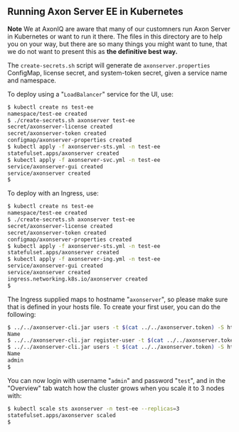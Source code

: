 <!-- Copyright 2020 AxonIQ B.V.

   Licensed under the Apache License, Version 2.0 (the "License");
   you may not use this file except in compliance with the License.
   You may obtain a copy of the License at

       http://www.apache.org/licenses/LICENSE-2.0

   Unless required by applicable law or agreed to in writing, software
   distributed under the License is distributed on an "AS IS" BASIS,
   WITHOUT WARRANTIES OR CONDITIONS OF ANY KIND, either express or implied.
   See the License for the specific language governing permissions and
   limitations under the License. -->

## Running Axon Server EE in Kubernetes

**Note** We at AxonIQ are aware that many of our customners run Axon Server in Kubernetes or want to run it there.
The files in this directory are to help you on your way, but there are so many things you might want to tune, that we do
not want to present this as **the definitive best way.**

The `create-secrets.sh` script will generate de `axonserver.properties` ConfigMap, license secret, and system-token secret, given a service name and namespace.

To deploy using a "`LoadBalancer`" service for the UI, use:

```bash
$ kubectl create ns test-ee
namespace/test-ee created
$ ./create-secrets.sh axonserver test-ee
secret/axonserver-license created
secret/axonserver-token created
configmap/axonserver-properties created
$ kubectl apply -f axonserver-sts.yml -n test-ee
statefulset.apps/axonserver created
$ kubectl apply -f axonserver-svc.yml -n test-ee
service/axonserver-gui created
service/axonserver created
$ 
```

To deploy with an Ingress, use:

```bash
$ kubectl create ns test-ee
namespace/test-ee created
$ ./create-secrets.sh axonserver test-ee
secret/axonserver-license created
secret/axonserver-token created
configmap/axonserver-properties created
$ kubectl apply -f axonserver-sts.yml -n test-ee
statefulset.apps/axonserver created
$ kubectl apply -f axonserver-ing.yml -n test-ee
service/axonserver-gui created
service/axonserver created
ingress.networking.k8s.io/axonserver created
$ 
```

The Ingress supplied maps to hostname "`axonserver`", so please make sure that is defined in your hosts file. To create your first user, you can do the following:

```bash
$ ../../axonserver-cli.jar users -t $(cat ../../axonserver.token) -S http://axonserver:80
Name
$ ../../axonserver-cli.jar register-user -t $(cat ../../axonserver.token) -S http://axonserver:80 -u admin -p test -r ADMIN@_admin
$ ../../axonserver-cli.jar users -t $(cat ../../axonserver.token) -S http://axonserver:80
Name
admin
$
```

You can now login with username "`admin`" and password "`test`", and in the "Overview" tab watch how the cluster grows when you scale it to 3 nodes with:

```bash
$ kubectl scale sts axonserver -n test-ee --replicas=3
statefulset.apps/axonserver scaled
$
```